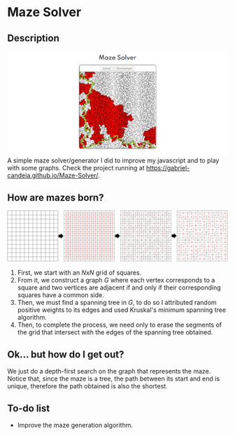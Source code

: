 # Maze Solver
## Description
![](showcase.png)
A simple maze solver/generator I did to improve my javascript and to play with some graphs. Check the project running at https://gabriel-candeia.github.io/Maze-Solver/.

## How are mazes born?
![](maze_generation.png)
1. First, we start with an *NxN* grid of squares. 
1. From it, we construct a graph *G* where each vertex corresponds to a square and two vertices are adjacent if and only if their corresponding squares have a common side. 
1. Then, we must find a spanning tree in *G*, to do so I attributed random positive weights to its edges and used Kruskal's minimum spanning tree algorithm. 
1. Then, to complete the process, we need only to erase the segments of the grid that intersect with the edges of the spanning tree obtained.
## Ok... but how do I get out?
We just do a depth-first search on the graph that represents the maze. Notice that, since the maze is a tree, the path between its start and end is unique, therefore the path obtained is also the shortest.
## To-do list
* Improve the maze generation algorithm.
